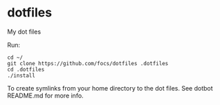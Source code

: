 dotfiles
========

My dot files

Run:
    
    cd ~/
    git clone https://github.com/focs/dotfiles .dotfiles
    cd .dotfiles
    ./install

To create symlinks from your home directory to the dot files. See dotbot 
README.md for more info.

